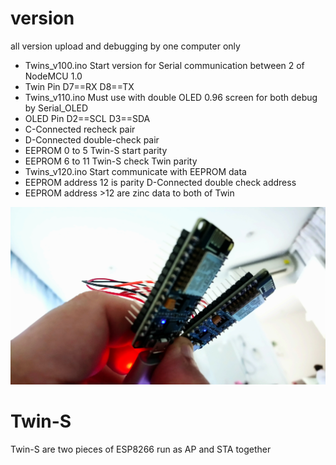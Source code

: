 # version
all version upload and debugging by one computer only 
- Twins_v100.ino  Start version for Serial communication between 2 of NodeMCU 1.0
 - Twin Pin  D7==RX   D8==TX
- Twins_v110.ino  Must use with double OLED 0.96 screen for both debug by Serial_OLED
 - OLED Pin  D2==SCL  D3==SDA
 - C-Connected recheck pair
 - D-Connected double-check pair
 - EEPROM 0 to 5 Twin-S start parity
 - EEPROM 6 to 11 Twin-S check Twin parity
- Twins_v120.ino  Start communicate with EEPROM data 
 - EEPROM address 12 is parity D-Connected double check address
 - EEPROM address >12 are zinc data to both of Twin 



![Twin-S](https://github.com/SmazControl/Twin-S/blob/master/DSC_0049.JPG?raw=true)
# Twin-S
Twin-S are two pieces of ESP8266 run as AP and STA together




